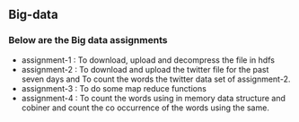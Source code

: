 <h2>Big-data</h2>

<h3>Below are the Big data assignments </h3>

<ul>
<li> assignment-1 : To download, upload and decompress the file in hdfs
<li> assignment-2 : To download and upload the twitter file for the past seven days and To count the words the twitter data set of assignment-2.
<li> assignment-3 : To do some map reduce functions
<li> assignment-4 : To count the words using in memory data structure and cobiner and count the co occurrence of the words using the same.
</ul>
